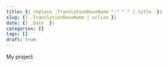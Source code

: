 ```yaml
---
title: {{ replace .TranslationBaseName "-" " " | title  }}
slug: {{ .TranslationBaseName | urlize }}
date: {{ .Date  }}
categories: []
tags: []
draft: true
---
```


My project
